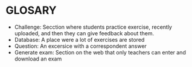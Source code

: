 # GLOSARY
* Challenge: Secction where students practice exercise, recently uploaded, and then they can give feedback about them.
* Database: A place were a lot of exercises are stored
* Question: An excersice with a correspondent answer
* Generate exam: Section on the web that only teachers can enter and download an exam
